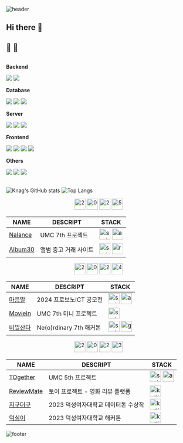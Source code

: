 ![header](https://capsule-render.vercel.app/api?type=waving&color=gradient&customColorList=0,2,2,5,30&section=header)
## Hi there 👋

<!--
**kcw9609/kcw9609** is a ✨ _special_ ✨ repository because its `README.md` (this file) appears on your GitHub profile.

Here are some ideas to get you started:

- 🔭 I’m currently working on ...
- 🌱 I’m currently learning ...
- 👯 I’m looking to collaborate on ...
- 🤔 I’m looking for help with ...
- 💬 Ask me about ...
- 📫 How to reach me: ...
- 😄 Pronouns: ...
- ⚡ Fun fact: ...
-->
## 🔨  🔨
<div style="display:flex; flex-direction:column; align-items:flex-start;">
    <!-- Backend -->
    <p><strong>Backend</strong></p>
    <div>
        <img src="https://img.shields.io/badge/Java-007396?style=for-the-badge&logo=Java&logoColor=white"> 
        <img src="https://img.shields.io/badge/Spring Boot-6DB33F?style=for-the-badge&logo=spring boot&logoColor=white"> 
    </div>
    <!-- Database -->
    <p><strong>Database</strong></p>
    <div>
        <img src="https://img.shields.io/badge/oracle-F80000?style=for-the-badge&logo=oracle&logoColor=white"> 
        <img src="https://img.shields.io/badge/mysql-4479A1?style=for-the-badge&logo=mysql&logoColor=white"> 
        <img src="https://img.shields.io/badge/firebase-FFCA28?style=for-the-badge&logo=firebase&logoColor=white">
    </div>
    <!-- Server -->
    <p><strong>Server</strong></p>
    <div>
        <img src="https://img.shields.io/badge/linux-FCC624?style=for-the-badge&logo=linux&logoColor=black"> 
        <img src="https://img.shields.io/badge/apache tomcat-F8DC75?style=for-the-badge&logo=apachetomcat&logoColor=black">
        <img src="https://img.shields.io/badge/Amazon AWS-232F3E?style=for-the-badge&logo=amazon aws&logoColor=white"> 
    </div>
    <!-- Frontend -->
    <p><strong>Frontend</strong></p>
    <div>
        <img src="https://img.shields.io/badge/html5-E34F26?style=flat-square&logo=html5&logoColor=white"> 
        <img src="https://img.shields.io/badge/css-1572B6?style=flat-square&logo=css3&logoColor=white"> 
        <img src="https://img.shields.io/badge/javascript-F7DF1E?style=flat-square&logo=javascript&logoColor=black"> 
        <img src="https://img.shields.io/badge/bootstrap-7952B3?style=flat-square&logo=bootstrap&logoColor=white">
    </div>
    <!-- Others -->
    <p><strong>Others</strong></p>
    <div>
        <img src="https://img.shields.io/badge/Kotlin-7F52FF?style=flat-square&logo=kotlin&logoColor=white">
        <img src="https://img.shields.io/badge/Andoid Studio-3DDC84?style=flat-square&logo=android studio&logoColor=white">
        <img src="https://img.shields.io/badge/python-3776AB?style=flat-square&logo=python&logoColor=white"> 
</div><br>
</div>


![Knag's GitHub stats](https://github-readme-stats.vercel.app/api?username=kcw9609&show_icons=true&theme=transparent)
![Top Langs](https://github-readme-stats.vercel.app/api/top-langs/?username=kcw9609)

<div align="center">
  <img width="30" height="30" src="https://img.icons8.com/deco-color/48/2.png" alt="2"/>
  <img width="30" height="30" src="https://img.icons8.com/deco-color/48/0.png" alt="0"/>
  <img width="30" height="30" src="https://img.icons8.com/deco-color/48/2.png" alt="2"/>
  <img width="30" height="30" src="https://img.icons8.com/deco-color/48/5.png" alt="5"/>
</div>

<div align="center">

| NAME | DESCRIPT | STACK |
|-----|-----|-----|
| [Nalance](https://github.com/NALANCE/NALANCE-BE) | UMC 7th 프로젝트 | <img width="30" height="30" src="https://img.icons8.com/color/48/spring-logo.png" alt="spring-logo"/> <img width="30" height="30" src="https://img.icons8.com/color/48/amazon-web-services.png" alt="amazon-web-services"/>|
| [Album30](https://github.com/orgs/Album30/repositories) | 앨범 중고 거래 사이트 | <img width="30" height="30" src="https://img.icons8.com/color/48/spring-logo.png" alt="spring-logo"/> <img width="30" height="30" src="https://img.icons8.com/color/48/react-native.png" alt="react-native"/>|
</div>

<div align="center">
  <img width="30" height="30" src="https://img.icons8.com/deco-color/48/2.png" alt="2"/>
  <img width="30" height="30" src="https://img.icons8.com/deco-color/48/0.png" alt="0"/>
  <img width="30" height="30" src="https://img.icons8.com/deco-color/48/2.png" alt="2"/>
  <img width="30" height="30" src="https://img.icons8.com/deco-color/48/4.png" alt="4"/>
</div>

<div align="center">
    
| NAME | DESCRIPT | STACK |
|-----|-----|-----|
| [마음말](https://github.com/VLC2024/BE) | 2024 프로보노ICT 공모전 | <img width="30" height="30" src="https://img.icons8.com/color/48/spring-logo.png" alt="spring-logo"/> <img width="30" height="30" src="https://img.icons8.com/color/48/amazon-web-services.png" alt="amazon-web-services"/>|
| [MovieIn](https://github.com/DS-UMC-7th/UMC-7th-TEAM-AOS-BE) | UMC 7th 미니 프로젝트 | <img width="30" height="30" src="https://img.icons8.com/color/48/spring-logo.png" alt="spring-logo"/> |
| [비밀산타](https://github.com/Neordinary-Hackathon-TeamO) | Ne(o)rdinary 7th 해커톤 | <img width="30" height="30" src="https://img.icons8.com/color/48/spring-logo.png" alt="spring-logo"/> <img width="30" height="30" src="https://img.icons8.com/ios/50/google-cloud-platform.png" alt="google-cloud-platform"/>|
</div>

<div align="center">
  <img width="30" height="30" src="https://img.icons8.com/deco-color/48/2.png" alt="2"/>
  <img width="30" height="30" src="https://img.icons8.com/deco-color/48/0.png" alt="0"/>
  <img width="30" height="30" src="https://img.icons8.com/deco-color/48/2.png" alt="2"/>
  <img width="30" height="30" src="https://img.icons8.com/deco-color/48/3.png" alt="3"/>
</div>

<div align="center">

| NAME | DESCRIPT | STACK |
|-----|-----|-----|
| [TOgether](https://github.com/UMC-5th-TOgether/Together_BE) | UMC 5th 프로젝트 |<img width="30" height="30" src="https://img.icons8.com/color/48/spring-logo.png" alt="spring-logo"/> <img width="30" height="30" src="https://img.icons8.com/color/48/amazon-web-services.png" alt="amazon-web-services"/>|
| [ReviewMate](https://github.com/yuchaemin2/ReviewMate) | 토이 프로젝트 - 영화 리뷰 플랫폼 | <img width="30" height="30" src="https://img.icons8.com/nolan/64/kotlin.png" alt="kotlin"/>|
| [지구더구](https://github.com/EarthDuk11/Frontend) | 2023 덕성여자대학교 데이터톤 수상작 | <img width="30" height="30" src="https://img.icons8.com/nolan/64/kotlin.png" alt="kotlin"/> |
| [덕심이](https://github.com/2023-CodewithDuksung/2023-CodeWithDS-19) | 2023 덕성여자대학교 해커톤 | <img width="30" height="30" src="https://img.icons8.com/nolan/64/kotlin.png" alt="kotlin"/> |
</div>

![footer](https://capsule-render.vercel.app/api?type=waving&color=gradient&customColorList=0,2,2,5,30&section=footer)
